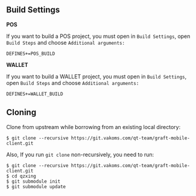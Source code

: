 ## Build Settings ##
**POS**

If you want to build a POS project, you must open in `Build Settings`, open `Build Steps` and choose `Additional arguments:`

```
DEFINES+=POS_BUILD
```

**WALLET**

If you want to build a WALLET project, you must open in `Build Settings`, open `Build Steps` and choose `Additional arguments:`

```
DEFINES+=WALLET_BUILD
```

## Cloning ##

Clone from upstream while borrowing from an existing local directory:

```
$ git clone --recursive https://git.vakoms.com/qt-team/graft-mobile-client.git
```

Also, If you run `git clone` non-recursively, you need to run:

```
$ git clone --recursive https://git.vakoms.com/qt-team/graft-mobile-client.git
$ cd qzxing
$ git submodule init
$ git submodule update
```